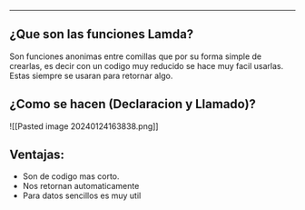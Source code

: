 
---
## **¿Que son las funciones Lamda?**

Son funciones anonimas entre comillas que por su forma simple de crearlas, es decir con un codigo muy reducido se hace muy facil usarlas. Estas siempre se usaran para retornar algo.

## ¿**Como se hacen (Declaracion y Llamado)?**
![[Pasted image 20240124163838.png]]

## Ventajas:

- Son de codigo mas corto.
- Nos retornan automaticamente
- Para datos sencillos es muy util

